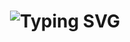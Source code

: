 <h1 align="center">
  <img src="https://readme-typing-svg.demolab.com?font=Roboto+Mono&pause=1000&color=00ADB5&center=true&vCenter=true&width=435&lines=Hi+there%2C+I'm+Rafe!;Always+Learning+New+Things+%F0%9F%93%9A" alt="Typing SVG" />
</h1>


<!--
**abdulrafe/abdulrafe** is a ✨ _special_ ✨ repository because its `README.md` (this file) appears on your GitHub profile.

Here are some ideas to get you started:

- 🔭 I’m currently working on ...
- 🌱 I’m currently learning ...
- 👯 I’m looking to collaborate on ...
- 🤔 I’m looking for help with ...
- 💬 Ask me about ...
- 📫 How to reach me: ...
- 😄 Pronouns: ...
- ⚡ Fun fact: ...
-->
